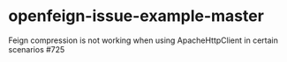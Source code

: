 # openfeign-issue-example-master
Feign compression is not working when using ApacheHttpClient in certain scenarios #725
